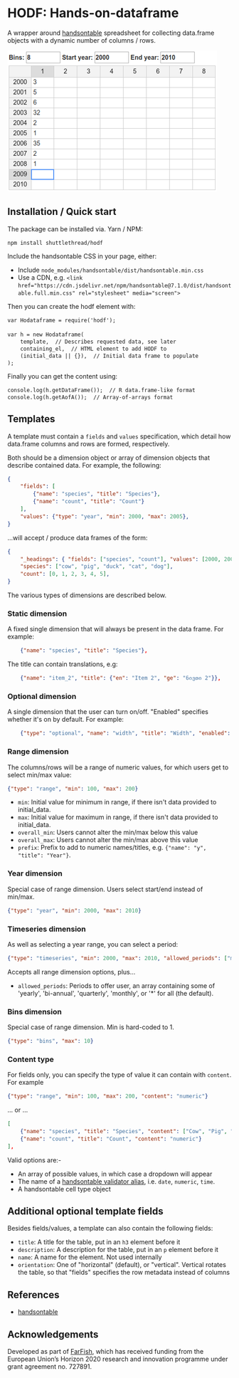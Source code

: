 # HODF: Hands-on-dataframe

A wrapper around [handsontable](https://handsontable.com/) spreadsheet for collecting data.frame objects with a dynamic number of columns / rows.

![hodfr screenshot](screenshot.png)

## Installation / Quick start

The package can be installed via. Yarn / NPM:

    npm install shuttlethread/hodf

Include the handsontable CSS in your page, either:

* Include ``node_modules/handsontable/dist/handsontable.min.css``
* Use a CDN, e.g. ``<link href="https://cdn.jsdelivr.net/npm/handsontable@7.1.0/dist/handsontable.full.min.css" rel="stylesheet" media="screen">``

Then you can create the hodf element with:

    var Hodataframe = require('hodf');

    var h = new Hodataframe(
        template,  // Describes requested data, see later
        containing_el,  // HTML element to add HODF to
        (initial_data || {}),  // Initial data frame to populate
    );

Finally you can get the content using:

    console.log(h.getDataFrame());  // R data.frame-like format
    console.log(h.getAofA());  // Array-of-arrays format

## Templates

A template must contain a ``fields`` and ``values`` specification, which detail
how data.frame columns and rows are formed, respectively.

Both should be a dimension object or array of dimension objects that describe
contained data. For example, the following:

```json
{
    "fields": [
        {"name": "species", "title": "Species"},
        {"name": "count", "title": "Count"}
    ],
    "values": {"type": "year", "min": 2000, "max": 2005},
}
```

...will accept / produce data frames of the form:

```json
{
    "_headings": { "fields": ["species", "count"], "values": [2000, 2001, 2002, 2003, 2004, 2005] },
    "species": ["cow", "pig", "duck", "cat", "dog"],
    "count": [0, 1, 2, 3, 4, 5],
}
```

The various types of dimensions are described below.

### Static dimension

A fixed single dimension that will always be present in the data frame. For
example:

```json
    {"name": "species", "title": "Species"},
```

The title can contain translations, e.g:

```json
    {"name": "item_2", "title": {"en": "Item 2", "ge": "ნივთი 2"}},
```

### Optional dimension

A single dimension that the user can turn on/off. "Enabled" specifies whether
it's on by default. For example:

```json
    {"type": "optional", "name": "width", "title": "Width", "enabled": true},
```

### Range dimension

The columns/rows will be a range of numeric values, for which users get to
select min/max value:

```json
{"type": "range", "min": 100, "max": 200}
```

* ``min``: Initial value for minimum in range, if there isn't data provided to initial_data.
* ``max``: Initial value for maximum in range, if there isn't data provided to initial_data.
* ``overall_min``: Users cannot alter the min/max below this value
* ``overall_max``: Users cannot alter the min/max above this value
* ``prefix``: Prefix to add to numeric names/titles, e.g. ``{"name": "y", "title": "Year"}``.

### Year dimension

Special case of range dimension. Users select start/end instead of min/max.

```json
{"type": "year", "min": 2000, "max": 2010}
```

### Timeseries dimension

As well as selecting a year range, you can select a period:

```json
{"type": "timeseries", "min": 2000, "max": 2010, "allowed_periods": ["monthly", "bi-annual"]}
```

Accepts all range dimension options, plus...

* ``allowed_periods``: Periods to offer user, an array containing some of 'yearly', 'bi-annual', 'quarterly', 'monthly', or '*' for all (the default).

### Bins dimension

Special case of range dimension. Min is hard-coded to 1.

```json
{"type": "bins", "max": 10}
```

### Content type

For fields only, you can specify the type of value it can contain with ``content``. For example

```json
{"type": "range", "min": 100, "max": 200, "content": "numeric"}
```

... or ...

```json
[
    {"name": "species", "title": "Species", "content": ["Cow", "Pig", "Duck"]},
    {"name": "count", "title": "Count", "content": "numeric"}
],
```

Valid options are:-

* An array of possible values, in which case a dropdown will appear
* The name of a [handsontable validator alias](https://handsontable.com/docs/7.1.0/demo-data-validation.html), i.e. ``date``, ``numeric``, ``time``.
* A handsontable cell type object

## Additional optional template fields

Besides fields/values, a template can also contain the following fields:

* ``title``: A title for the table, put in an ``h3`` element before it
* ``description``: A description for the table, put in an ``p`` element before it
* ``name``: A name for the element. Not used internally
* ``orientation``: One of "horizontal" (default), or "vertical". Vertical rotates the table, so that "fields" specifies the row metadata instead of columns

## References

* [handsontable](https://handsontable.com/)

## Acknowledgements

Developed as part of [FarFish](https://www.farfish.eu/), which has received funding from the European Union’s Horizon 2020 research and innovation programme under grant agreement no. 727891.
